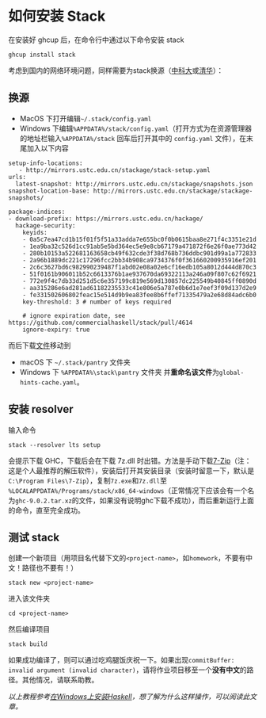 # 如何安装 Stack

在安装好 ghcup 后，在命令行中通过以下命令安装 stack
```
ghcup install stack
```

考虑到国内的网络环境问题，同样需要为stack换源（[中科大](https://mirrors.ustc.edu.cn/help/stackage.html)或[清华](https://mirrors.tuna.tsinghua.edu.cn/help/stackage/)）：

## 换源

- MacOS 下打开编辑`~/.stack/config.yaml`
- Windows 下编辑`%APPDATA%/stack/config.yaml`（打开方式为在资源管理器的地址栏输入`%APPDATA%/stack` 回车后打开其中的 `config.yaml` 文件），在末尾加入以下内容

```
setup-info-locations:
   - http://mirrors.ustc.edu.cn/stackage/stack-setup.yaml
urls:
  latest-snapshot: http://mirrors.ustc.edu.cn/stackage/snapshots.json
snapshot-location-base: http://mirrors.ustc.edu.cn/stackage/stackage-snapshots/

package-indices:
- download-prefix: https://mirrors.ustc.edu.cn/hackage/
  hackage-security:
    keyids:
    - 0a5c7ea47cd1b15f01f5f51a33adda7e655bc0f0b0615baa8e271f4c3351e21d
    - 1ea9ba32c526d1cc91ab5e5bd364ec5e9e8cb67179a471872f6e26f0ae773d42
    - 280b10153a522681163658cb49f632cde3f38d768b736ddbc901d99a1a772833
    - 2a96b1889dc221c17296fcc2bb34b908ca9734376f0f361660200935916ef201
    - 2c6c3627bd6c982990239487f1abd02e08a02e6cf16edb105a8012d444d870c3
    - 51f0161b906011b52c6613376b1ae937670da69322113a246a09f807c62f6921
    - 772e9f4c7db33d251d5c6e357199c819e569d130857dc225549b40845ff0890d
    - aa315286e6ad281ad61182235533c41e806e5a787e0b6d1e7eef3f09d137d2e9
    - fe331502606802feac15e514d9b9ea83fee8b6ffef71335479a2e68d84adc6b0
    key-threshold: 3 # number of keys required

    # ignore expiration date, see https://github.com/commercialhaskell/stack/pull/4614
    ignore-expiry: true
```

而后下载[文件](https://mirrors.ustc.edu.cn/stackage/stackage-content/stack/global-hints.yaml)移动到
- macOS 下 `~/.stack/pantry` 文件夹
- Windows 下 `%APPDATA%\stack\pantry` 文件夹
并**重命名该文件**为`global-hints-cache.yaml`。

## 安装 resolver

输入命令
```
stack --resolver lts setup
```
会提示下载 GHC，下载后会在下载 7z.dll 时出错。方法是手动下载[7-Zip](https://www.7-zip.org/)（注：这是个人最推荐的解压软件），安装后打开其安装目录（安装时留意一下，默认是`C:\Program Files\7-Zip`），复制`7z.exe`和`7z.dll`至 `%LOCALAPPDATA%/Programs/stack/x86_64-windows`（正常情况下应该会有一个名为`ghc-9.0.2.tar.xz`的文件，如果没有说明ghc下载不成功），而后重新运行上面的命令，直至完全成功。

## 测试 stack

创建一个新项目（用项目名代替下文的`<project-name>`，如`homework`，不要有中文！路径也不要有！）
```
stack new <project-name>
```
进入该文件夹
```
cd <project-name>
```
然后编译项目
```
stack build
```
如果成功编译了，则可以通过吃鸡腿饭庆祝一下。如果出现`commitBuffer: invalid argument (invalid character)`，请将作业项目移至一个**没有中文**的路径。其他情况，请联系助教。

*以上教程参考[在Windows上安装Haskell](https://zhuanlan.zhihu.com/p/259393917)，想了解为什么这样操作，可以阅读此文章。*
